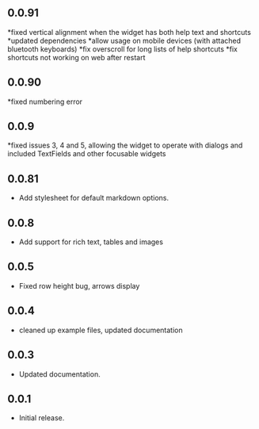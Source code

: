 ## 0.0.91
*fixed vertical alignment when the widget has both help text and shortcuts
*updated dependencies
*allow usage on mobile devices (with attached bluetooth keyboards)
*fix overscroll for long lists of help shortcuts
*fix shortcuts not working on web after restart
## 0.0.90
*fixed numbering error
## 0.0.9
*fixed issues 3, 4 and 5, allowing the widget to operate with dialogs and included TextFields
and other focusable widgets
## 0.0.81
* Add stylesheet for default markdown options.
## 0.0.8
* Add support for rich text, tables and images
## 0.0.5
* Fixed row height bug, arrows display
## 0.0.4
* cleaned up example files, updated documentation
## 0.0.3
* Updated documentation.
## 0.0.1
* Initial release.
